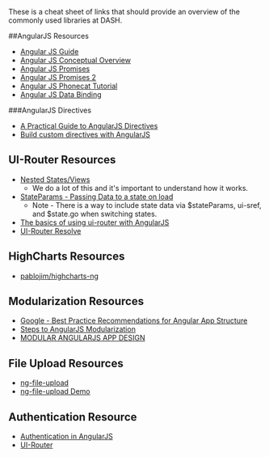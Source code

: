 These is a cheat sheet of links that should provide an overview of the commonly used libraries at DASH.

##AngularJS Resources
* [Angular JS Guide](https://docs.angularjs.org/guide)
* [Angular JS Conceptual Overview](https://docs.angularjs.org/guide/concepts)
* [Angular JS Promises](http://andyshora.com/promises-angularjs-explained-as-cartoon.html)
* [Angular JS Promises 2](http://www.dwmkerr.com/promises-in-angularjs-the-definitive-guide/)
* [Angular JS Phonecat Tutorial](https://docs.angularjs.org/tutorial)
* [Angular JS Data Binding](https://docs.angularjs.org/guide/databinding)

###AngularJS Directives
* [A Practical Guide to AngularJS Directives](http://www.sitepoint.com/practical-guide-angularjs-directives/)
* [Build custom directives with AngularJS](http://www.ng-newsletter.com/posts/directives.html)

## UI-Router Resources
* [Nested States/Views](https://github.com/angular-ui/ui-router/wiki/Nested-States-%26-Nested-Views)
    * We do a lot of this and it's important to understand how it works.
* [StateParams - Passing Data to a state on load](https://github.com/angular-ui/ui-router/wiki/URL-Routing#stateparams-service)
    * Note - There is a way to include state data via $stateParams, ui-sref, and $state.go when switching states.
* [The basics of using ui-router with AngularJS](http://joelhooks.com/blog/2013/07/22/the-basics-of-using-ui-router-with-angularjs/)
* [UI-Router Resolve]()

## HighCharts Resources
* [pablojim/highcharts-ng](https://github.com/pablojim/highcharts-ng)

## Modularization Resources
* [Google - Best Practice Recommendations for Angular App Structure](https://docs.google.com/document/d/1XXMvReO8-Awi1EZXAXS4PzDzdNvV6pGcuaF4Q9821Es/mobilebasic?pli=1)
* [Steps to AngularJS Modularization](https://blog.safaribooksonline.com/2014/03/27/13-step-guide-angularjs-modularization/)
* [MODULAR ANGULARJS APP DESIGN](http://clintberry.com/2013/modular-angularjs-application-design/)

## File Upload Resources
* [ng-file-upload](https://github.com/danialfarid/ng-file-upload)
* [ng-file-upload Demo](https://angular-file-upload.appspot.com/)

## Authentication Resource
* [Authentication in AngularJS](https://medium.com/@mattlanham/authentication-with-angularjs-4e927af3a15f)
* [UI-Router](http://www.frederiknakstad.com/2014/02/09/ui-router-in-angular-client-side-auth/)